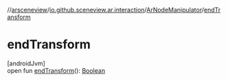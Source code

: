 //[arsceneview](../../../index.md)/[io.github.sceneview.ar.interaction](../index.md)/[ArNodeManipulator](index.md)/[endTransform](end-transform.md)

# endTransform

[androidJvm]\
open fun [endTransform](end-transform.md)(): [Boolean](https://kotlinlang.org/api/latest/jvm/stdlib/kotlin/-boolean/index.html)
